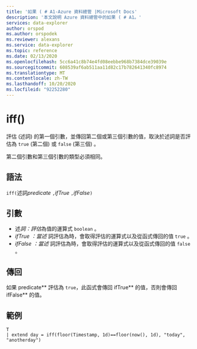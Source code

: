 ```yaml
---
title: '如果 ( # A1-Azure 資料總管 |Microsoft Docs'
description: '本文說明 Azure 資料總管中的如果 ( # A1。'
services: data-explorer
author: orspod
ms.author: orspodek
ms.reviewer: alexans
ms.service: data-explorer
ms.topic: reference
ms.date: 02/13/2020
ms.openlocfilehash: 5cc6a41c8b74e4fd08eebbe968b7384dce39039e
ms.sourcegitcommit: 608539af6ab511aa11d82c17b782641340fc8974
ms.translationtype: MT
ms.contentlocale: zh-TW
ms.lasthandoff: 10/20/2020
ms.locfileid: "92252280"
---
```

# <a name="iff"></a>iff()

評估 (述詞) 的第一個引數，並傳回第二個或第三個引數的值，取決於述詞是否評估為 `true` (第二個) 或 `false` (第三個) 。

第二個引數和第三個引數的類型必須相同。

## <a name="syntax"></a>語法

`iff(`述詞*predicate* `,`*ifTrue* `,`*ifFalse*`)`

## <a name="arguments"></a>引數

* 述*詞：評估*為值的運算式 `boolean` 。
* *ifTrue* *：當述* 詞評估為時，會取得評估的運算式以及從函式傳回的值 `true` 。
* *ifFalse* *：當述* 詞評估為時，會取得評估的運算式以及從函式傳回的值 `false` 。

## <a name="returns"></a>傳回

如果 predicate** 評估為 `true`，此函式會傳回 ifTrue** 的值，否則會傳回 ifFalse** 的值。

## <a name="example"></a>範例

```kusto
T 
| extend day = iff(floor(Timestamp, 1d)==floor(now(), 1d), "today", "anotherday")
```